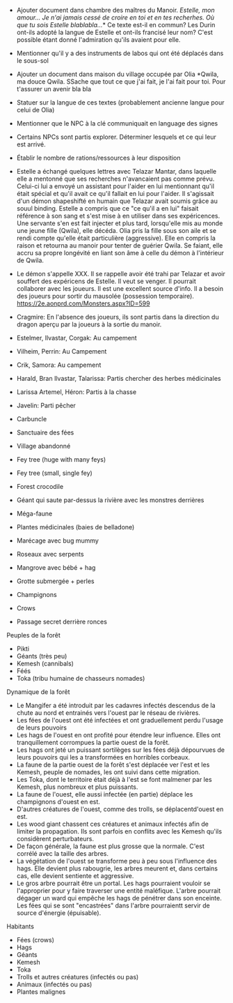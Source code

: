- Ajouter document dans chambre des maîtres du Manoir.
*Estelle, mon amour... Je n'ai jamais cessé de croire en toi et en tes recherhes. Où que tu sois Estelle blablabla...**
Ce texte est-il en commun? Les Durin ont-ils adopté la langue de Estelle et ont-ils francisé leur nom? C'est possible étant donné l'admiration qu'ils avaient pour elle.

- Mentionner qu'il y a des instruments de labos qui ont été déplacés dans le sous-sol

- Ajouter un document dans maison du village occupée par Olia
*Qwila, ma douce Qwila. SSache que tout ce que j'ai fait, je l'ai fait pour toi. Pour t'assurer un avenir bla bla
- Statuer sur la langue de ces textes (probablement ancienne langue pour celui de Olia)

- Mentionner que le NPC à la clé communiquait en language des signes
- Certains NPCs sont partis explorer. Déterminer lesquels et ce qui leur est arrivé.

- Établir le nombre de rations/ressources à leur disposition

- Estelle a échangé quelques lettres avec Telazar Mantar, dans laquelle elle a mentonné que ses recherches n'avancaient pas comme prévu. Celui-ci lui a envoyé un assistant pour l'aider en lui mentionnant qu'il était spécial et qu'il avait ce qu'il fallait en lui pour l'aider. Il s'agissait d'un démon shapeshifté en humain que Telazar avait soumis grâce au souul binding. Estelle a compris que ce "ce qu'il a en lui" faisait référence à son sang et s'est mise à en utiliser dans ses expéricences. Une servante s'en est fait injecter et plus tard, lorsqu'elle mis au monde une jeune fille (Qwila), elle décéda. Olia pris la fille sous son aile et se rendi compte qu'elle était particulière (aggressive). Elle en compris la raison et retourna au manoir pour tenter de guérier Qwila. Se faiant, elle accru sa propre longévité en liant son âme à celle du démon à l'intérieur de Qwila.
 - Le démon s'appelle XXX. Il se rappelle avoir été trahi par Telazar et avoir souffert des expéricens de Estelle. Il veut se venger. Il pourrait collaborer avec les joueurs. Il est une excellent source d'info. Il a besoin des joueurs pour sortir du mausolée (possession temporaire). https://2e.aonprd.com/Monsters.aspx?ID=599
 
- Cragmire: En l'absence des joueurs, ils sont partis dans la direction du dragon aperçu par la joueurs à la sortie du manoir.
- Estelmer, Ilvastar, Corgak: Au campement
- Vilheim, Perrin: Au Campement
- Crik, Samora: Au campement
- Harald, Bran Ilvastar, Talarissa: Partis chercher des herbes médicinales
- Larissa Artemel, Héron: Partis à la chasse
- Javelin: Parti pêcher


- Carbuncle
- Sanctuaire des fées
- Village abandonné
- Fey tree (huge with many feys)
- Fey tree (small, single fey)
- Forest crocodile
- Géant qui saute par-dessus la rivière avec les monstres derrières
- Méga-faune
- Plantes médicinales (baies de belladone)
- Marécage avec bug mummy
- Roseaux avec serpents
- Mangrove avec bébé + hag
- Grotte submergée + perles
- Champignons
- Crows
- Passage secret derrière ronces

Peuples de la forêt
- Pikti
- Géants (très peu)
- Kemesh (cannibals)
- Féés
- Toka (tribu humaine de chasseurs nomades)


Dynamique de la forêt

- Le Mangifer a été introduit par les cadavres infectés descendus de la chute au nord et entrainés vers l'ouest par le réseau de rivières.
- Les fées de l'ouest ont été infectées et ont graduellement perdu l'usage de leurs pouvoirs
- Les hags de l'ouest en ont profité pour étendre leur influence. Elles ont tranquillement corrompues la partie ouest de la forêt.
- Les hags ont jeté un puissant sortilèges sur les fées déjà dépourvues de leurs pouvoirs qui les a transformées en horribles corbeaux.
- La faune de la partie ouest de la forêt s'est déplacée ver l'est et les Kemesh, peuple de nomades, les ont suivi dans cette migration. 
- Les Toka, dont le territoire était déjà à l'est se font malmener par les Kemesh, plus nombreux et plus puissants.
- La faune de l'ouest, elle aussi infectée (en partie) déplace les champignons d'ouest en est.
- D'autres créatures de l'ouest, comme des trolls, se déplacentd'ouest en est.
- Les wood giant chassent ces créatures et animaux infectés afin de limiter la propagation. Ils sont parfois en conflits avec les Kemesh qu'ils considèrent perturbateurs.
- De façon générale, la faune est plus grosse que la normale. C'est corrélé avec la taille des arbres.
- La végétation de l'ouest se transforme peu à peu sous l'influence des hags. Elle devient plus rabougrie, les arbres meurent et, dans certains cas, elle devient sentiente et aggressive.
- Le gros arbre pourrait être un portal. Les hags pourraient vouloir se l'approprier pour y faire traverser une entité maléfique. L'arbre pourrait dégager un ward qui empêche les hags de pénétrer dans son enceinte. Les fées qui se sont "encastrées" dans l'arbre pourraientt servir de source d'énergie (épuisable).

Habitants
- Fées (crows)
- Hags
- Géants
- Kemesh
- Toka
- Trolls et autres créatures (infectés ou pas)
- Animaux (infectés ou pas)
- Plantes malignes